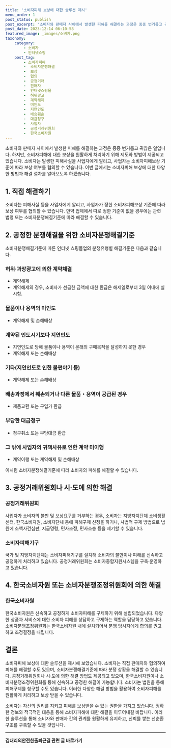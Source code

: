 ```yaml
---
title: '소비자피해 보상에 대한 솔루션 제시'
menu_order: 1
post_status: publish
post_excerpt: '소비자와 판매자 사이에서 발생한 피해를 해결하는 과정은 종종 번거롭고 귀찮은 일입니다. 하지만, 소비자피해에 대한 보상을 원활하게 처리하기 위해 제도와 방법이 제공되고 있습니다. 소비자는 발생한 피해사실을 사업자에게 알리고, 사업자는 소비자피해보상 기준에 따라 보상 여부를 협의할 수 있습니다. 이번 글에서는 소비자피해 보상에 대한 다양한 방법과 해결 절차를 알아보도록 하겠습니다.'
post_date: 2023-12-14 06:10:58
featured_image: _images/소비자.png
taxonomy:
    category:
        - 소비자
        - 인터넷쇼핑
    post_tag:
        - 소비자피해
        -  소비자분쟁해결
        -  보상
        -  협의
        -  공정거래
        -  판매자
        -  인터넷쇼핑몰
        -  허위광고
        -  계약해제
        -  미인도
        -  지연인도
        -  배송훼손
        -  대금청구
        -  사업자
        -  공정거래위원회
        -  한국소비자원
---
```



소비자와 판매자 사이에서 발생한 피해를 해결하는 과정은 종종 번거롭고 귀찮은 일입니다. 하지만, 소비자피해에 대한 보상을 원활하게 처리하기 위해 제도와 방법이 제공되고 있습니다. 소비자는 발생한 피해사실을 사업자에게 알리고, 사업자는 소비자피해보상 기준에 따라 보상 여부를 협의할 수 있습니다. 이번 글에서는 소비자피해 보상에 대한 다양한 방법과 해결 절차를 알아보도록 하겠습니다.

## 1. 직접 해결하기

소비자는 피해사실 등을 사업자에게 알리고, 사업자가 정한 소비자피해보상 기준에 따라 보상 여부를 협의할 수 있습니다. 만약 업체에서 따로 정한 기준이 없을 경우에는 관련 법령 또는 소비자분쟁해결기준에 따라 해결할 수 있습니다.

## 2. 공정한 분쟁해결을 위한 소비자분쟁해결기준

소비자분쟁해결기준에 따른 인터넷 쇼핑몰업의 분쟁유형별 해결기준은 다음과 같습니다.

### 허위·과장광고에 의한 계약체결
- 계약해제
- 계약해제의 경우, 소비자가 선급한 금액에 대한 환급은 해제일로부터 3일 이내에 실시함.

### 물품이나 용역의 미인도
- 계약해제 및 손해배상

### 계약된 인도시기보다 지연인도
- 지연인도로 당해 물품이나 용역이 본래의 구매목적을 달성하지 못한 경우
- 계약해제 또는 손해배상 

### 기타(지연인도로 인한 불편야기 등)
- 계약해제 또는 손해배상 

### 배송과정에서 훼손되거나 다른 물품・용역이 공급된 경우
- 제품교환 또는 구입가 환급 

### 부당한 대금청구
- 청구취소 또는 부당대금 환급 

### 그 밖에 사업자의 귀책사유로 인한 계약 미이행
- 계약이행 또는 계약해제 및 손해배상 

이처럼 소비자분쟁해결기준에 따라 소비자의 피해를 해결할 수 있습니다.


## 3. 공정거래위원회나 시·도에 의한 해결

### 공정거래위원회
사업자가 소비자의 불만 및 보상요구를 거부하는 경우, 소비자는 지방자치단체 소비생활센터, 한국소비자원, 소비자단체 등에 피해구제 신청을 하거나, 사법적 구제 방법으로 법원에 소액사건심판, 지급명령, 민사조정, 민사소송 등을 제기할 수 있습니다.

### 소비자피해기구
국가 및 지방자치단체는 소비자피해기구를 설치해 소비자의 불만이나 피해를 신속하고 공정하게 처리하고 있습니다. 공정거래위원회는 소비자종합지원시스템을 구축·운영하고 있습니다. 

## 4. 한국소비자원 또는 소비자분쟁조정위원회에 의한 해결

### 한국소비자원
한국소비자원은 신속하고 공정하게 소비자피해를 구제하기 위해 설립되었습니다. 다양한 상품과 서비스에 대한 소비자 피해를 상담하고 구제하는 역할을 담당하고 있습니다. 소비자분쟁조정위원회는 한국소비자원 내에 설치되어서 분쟁 당사자에게 합의를 권고하고 조정결정을 내립니다.

## 결론

소비자피해 보상에 대한 솔루션을 제시해 보았습니다. 소비자는 직접 판매자와 협의하여 피해를 해결할 수도 있으며, 소비자분쟁해결기준에 따라 분쟁 상황을 해결할 수 있습니다. 공정거래위원회나 시·도에 의한 해결 방법도 제공되고 있으며, 한국소비자원이나 소비자분쟁조정위원회를 통해 신속하고 공정한 해결이 가능합니다. 소비자는 법원을 통해 피해구제를 청구할 수도 있습니다. 이러한 다양한 해결 방법을 활용하여 소비자피해를 원활하게 처리하고 보상 받을 수 있습니다.

소비자는 자신의 권리를 지키고 피해를 보상받을 수 있는 권한을 가지고 있습니다. 정확한 정보와 적극적인 대응을 통해 소비자피해에 대한 해결을 이루어내길 바랍니다. 이러한 솔루션을 통해 소비자와 판매자 간의 관계를 원활하게 유지하고, 신뢰를 쌓는 선순환 구조를 구축할 수 있을 것입니다.
<!-- wp:separator -->
<hr class="wp-block-separator has-alpha-channel-opacity"/>
<!-- /wp:separator -->

<!-- wp:group {"backgroundColor":"base","layout":{"type":"constrained"}} -->
<div class="wp-block-group has-base-background-color has-background"><!-- wp:paragraph {"align":"center","fontSize":"medium"} -->
<p class="has-text-align-center has-large-font-size"><strong>김대리의안전한출퇴근길 관련 글 바로가기</strong></p>
<!-- /wp:paragraph -->


<!-- wp:latest-posts
{"categories":[{"id":1794,"count":19,"description":"","link":"https://uknowlaw.com/category/%ea%b9%80%eb%8c%80%eb%a6%ac%ec%9d%98%ec%95%88%ec%a0%84%ed%95%9c%ec%b6%9c%ed%87%b4%ea%b7%bc%ea%b8%b8/","name":"김대리의안전한출퇴근길","slug":"김대리의안전한출퇴근길","taxonomy":"category","parent":0,"meta":[],"_links":{"self":[{"href":"https://uknowlaw.com/wp-json/wp/v2/categories/1794"}],"collection":[{"href":"https://uknowlaw.com/wp-json/wp/v2/categories"}],"about":[{"href":"https://uknowlaw.com/wp-json/wp/v2/taxonomies/category"}],"wp:post_type":[{"href":"https://uknowlaw.com/wp-json/wp/v2/posts?categories=1794"}],"curies":[{"name":"wp","href":"https://api.w.org/{rel}","templated":true}]}}],"postsToShow":100,"excerptLength":28,"postLayout":"grid","columns":2,"featuredImageAlign":"left","featuredImageSizeSlug":"large","fontSize":"small"} /--></div>
<!-- /wp:group -->